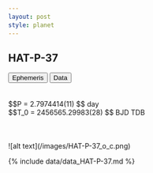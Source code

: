 ```yaml
---
layout: post
style: planet
---
```

<script src="../js/planets.js"></script>

## HAT-P-37

<!-- Tab links -->
<div class="tab">
<button class="tablinks" onclick="openCity(event, 'Ephemeris')">Ephemeris</button>
<button class="tablinks" onclick="openCity(event, 'Data')">Data</button>
</div>

<!-- Tab content -->
<div id="Ephemeris" class="tabcontent" markdown="1">
<br/><br/>
$$P = 2.7974414(11) $$ day <br/>
$$T_0 = 2456565.29983(28) $$ BJD TDB
<br/><br/>
<br/><br/>
![alt text](/images/HAT-P-37_o_c.png)
</div>


<div id="Data" class="tabcontent" markdown="1">

{% include data/data_HAT-P-37.md %}

</div>
